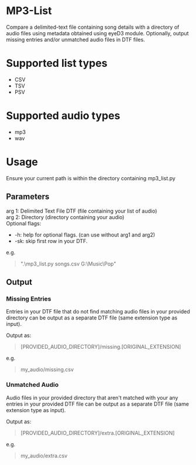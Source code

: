# MP3-List
Compare a delimited-text file containing song details with a directory of audio files using metadata obtained using eyeD3 module. Optionally, output missing entries and/or unmatched audio files in DTF files.

# Supported list types
<ul>
<li>CSV</li>
<li>TSV</li>
<li>PSV</li>
</ul>

# Supported audio types
<ul>
<li>mp3</li>
<li>wav</li>
</ul>

# Usage

Ensure your current path is within the directory containing mp3_list.py

## Parameters
arg 1: Delimited Text File DTF (file containing your list of audio)<br>
arg 2: Directory (directory containing your audio)<br>
Optional flags:<br>
<ul>
<li>-h: help for optional flags. (can use without arg1 and arg2)</li>
<li>-sk: skip first row in your DTF.</li> 
</ul>

e.g. 
>".\mp3_list.py songs.csv G:\Music\Pop"

## Output
### Missing Entries
Entries in your DTF file that do not find matching audio files in your provided directory can be output as a separate DTF file (same extension type as input). 

Output as: 

>[PROVIDED_AUDIO_DIRECTORY]/missing.[ORIGINAL_EXTENSION]

e.g. 

>my_audio/missing.csv


### Unmatched Audio
Audio files in your provided directory that aren't matched with your any entries in your provided DTF file can be output as a separate DTF file (same extension type as input).

Output as: 

>[PROVIDED_AUDIO_DIRECTORY]/extra.[ORIGINAL_EXTENSION]

e.g. 

>my_audio/extra.csv